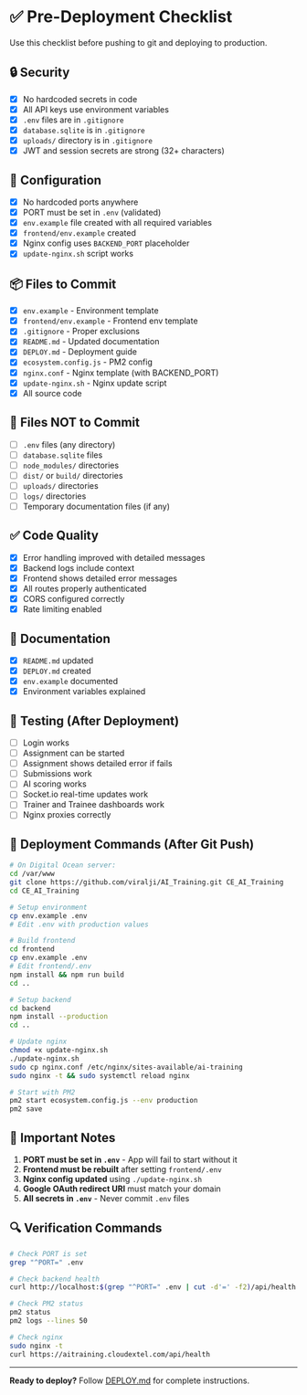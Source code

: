 # ✅ Pre-Deployment Checklist

Use this checklist before pushing to git and deploying to production.

## 🔒 Security

- [x] No hardcoded secrets in code
- [x] All API keys use environment variables
- [x] `.env` files are in `.gitignore`
- [x] `database.sqlite` is in `.gitignore`
- [x] `uploads/` directory is in `.gitignore`
- [x] JWT and session secrets are strong (32+ characters)

## 🔧 Configuration

- [x] No hardcoded ports anywhere
- [x] PORT must be set in `.env` (validated)
- [x] `env.example` file created with all required variables
- [x] `frontend/env.example` created
- [x] Nginx config uses `BACKEND_PORT` placeholder
- [x] `update-nginx.sh` script works

## 📦 Files to Commit

- [x] `env.example` - Environment template
- [x] `frontend/env.example` - Frontend env template
- [x] `.gitignore` - Proper exclusions
- [x] `README.md` - Updated documentation
- [x] `DEPLOY.md` - Deployment guide
- [x] `ecosystem.config.js` - PM2 config
- [x] `nginx.conf` - Nginx template (with BACKEND_PORT)
- [x] `update-nginx.sh` - Nginx update script
- [x] All source code

## 🚫 Files NOT to Commit

- [ ] `.env` files (any directory)
- [ ] `database.sqlite` files
- [ ] `node_modules/` directories
- [ ] `dist/` or `build/` directories
- [ ] `uploads/` directories
- [ ] `logs/` directories
- [ ] Temporary documentation files (if any)

## ✅ Code Quality

- [x] Error handling improved with detailed messages
- [x] Backend logs include context
- [x] Frontend shows detailed error messages
- [x] All routes properly authenticated
- [x] CORS configured correctly
- [x] Rate limiting enabled

## 📝 Documentation

- [x] `README.md` updated
- [x] `DEPLOY.md` created
- [x] `env.example` documented
- [x] Environment variables explained

## 🧪 Testing (After Deployment)

- [ ] Login works
- [ ] Assignment can be started
- [ ] Assignment shows detailed error if fails
- [ ] Submissions work
- [ ] AI scoring works
- [ ] Socket.io real-time updates work
- [ ] Trainer and Trainee dashboards work
- [ ] Nginx proxies correctly

## 🚀 Deployment Commands (After Git Push)

```bash
# On Digital Ocean server:
cd /var/www
git clone https://github.com/viralji/AI_Training.git CE_AI_Training
cd CE_AI_Training

# Setup environment
cp env.example .env
# Edit .env with production values

# Build frontend
cd frontend
cp env.example .env
# Edit frontend/.env
npm install && npm run build
cd ..

# Setup backend
cd backend
npm install --production
cd ..

# Update nginx
chmod +x update-nginx.sh
./update-nginx.sh
sudo cp nginx.conf /etc/nginx/sites-available/ai-training
sudo nginx -t && sudo systemctl reload nginx

# Start with PM2
pm2 start ecosystem.config.js --env production
pm2 save
```

## 📌 Important Notes

1. **PORT must be set in `.env`** - App will fail to start without it
2. **Frontend must be rebuilt** after setting `frontend/.env`
3. **Nginx config updated** using `./update-nginx.sh`
4. **Google OAuth redirect URI** must match your domain
5. **All secrets in `.env`** - Never commit `.env` files

## 🔍 Verification Commands

```bash
# Check PORT is set
grep "^PORT=" .env

# Check backend health
curl http://localhost:$(grep "^PORT=" .env | cut -d'=' -f2)/api/health

# Check PM2 status
pm2 status
pm2 logs --lines 50

# Check nginx
sudo nginx -t
curl https://aitraining.cloudextel.com/api/health
```

---

**Ready to deploy?** Follow [DEPLOY.md](./DEPLOY.md) for complete instructions.

